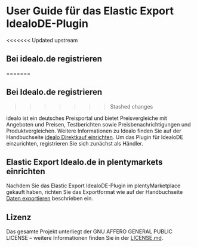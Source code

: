 
# User Guide für das Elastic Export IdealoDE-Plugin

<div class="container-toc"></div>

<<<<<<< Updated upstream
## Bei idealo.de registrieren
=======
## Bei Idealo.de registrieren
>>>>>>> Stashed changes

idealo ist ein deutsches Preisportal und bietet Preisvergleiche mit Angeboten und Preisen, Testberichten sowie Preisbenachrichtigungen und Produktvergleichen. Weitere Informationen zu Idealo finden Sie auf der Handbuchseite [idealo Direktkauf einrichten](https://www.plentymarkets.eu/handbuch/multi-channel/idealo/). Um das Plugin für IdealoDE einzurichten, registrieren Sie sich zunächst als Händler.


## Elastic Export Idealo.de in plentymarkets einrichten

Nachdem Sie das Elastic Export IdealoDE-Plugin im plentyMarketplace gekauft haben, richten Sie das Exportformat wie auf der Handbuchseite [Daten exportieren](https://www.plentymarkets.eu/handbuch/datenaustausch/daten-exportieren/#4) beschrieben ein.

## Lizenz

Das gesamte Projekt unterliegt der GNU AFFERO GENERAL PUBLIC LICENSE – weitere Informationen finden Sie in der [LICENSE.md](https://github.com/plentymarkets/plugin-elastic-export-rakuten-de/blob/master/LICENSE.md).
